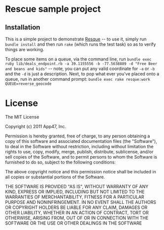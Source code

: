 # Rescue sample project 

## Installation

This is a simple project to demonstrate [Resque](https://github.com/defunkt/resque) -- to use it, simply run `bundle install` and then run `rake` (which runs the test task) so as to verify things are working.

To place some items on a queue, via the command line, run `bundle exec ruby lib/deals_endpoint.rb -a 39.1155556 -b -77.5638889 -d "Free Beer and beans and kids"` -- note, you can put any valid coordinate for `-a` or `-b` and the `-d` is just a description. Next, to pop what ever you've placed onto a queue, run in another command prompt: `bundle exec rake resque:work QUEUE=reverse_geocode`

# License

The MIT License

Copyright (c) 2011 App47, Inc.

Permission is hereby granted, free of charge, to any person obtaining a copy of this software and associated documentation files (the "Software"), to deal in the Software without restriction, including without limitation the rights to use, copy, modify, merge, publish, distribute, sublicense, and/or sell copies of the Software, and to permit persons to whom the Software is furnished to do so, subject to the following conditions:

The above copyright notice and this permission notice shall be included in all copies or substantial portions of the Software.

THE SOFTWARE IS PROVIDED "AS IS", WITHOUT WARRANTY OF ANY KIND, EXPRESS OR IMPLIED, INCLUDING BUT NOT LIMITED TO THE WARRANTIES OF MERCHANTABILITY, FITNESS FOR A PARTICULAR PURPOSE AND NONINFRINGEMENT. IN NO EVENT SHALL THE AUTHORS OR COPYRIGHT HOLDERS BE LIABLE FOR ANY CLAIM, DAMAGES OR OTHER LIABILITY, WHETHER IN AN ACTION OF CONTRACT, TORT OR OTHERWISE, ARISING FROM, OUT OF OR IN CONNECTION WITH THE SOFTWARE OR THE USE OR OTHER DEALINGS IN THE SOFTWARE
